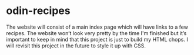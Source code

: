 # odin-recipes
The website will consist of a main index page which will have links to a few recipes.
The website won’t look very pretty by the time I'm finished but it’s important to keep in mind that this project is just to build my HTML chops.
I will revisit this project in the future to style it up with CSS.